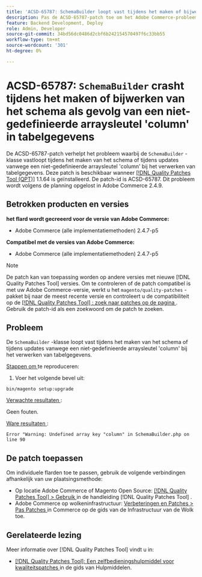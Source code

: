 ```yaml
---
title: 'ACSD-65787: SchemaBuilder loopt vast tijdens het maken of bijwerken van het schema vanwege een ongedefinieerde arraysleutel ''column'' in tabelgegevens'
description: Pas de ACSD-65787-patch toe om het Adobe Commerce-probleem op te lossen waarbij de SchemaBuilder-klasse vastloopt tijdens het maken van een schema of updates vanwege een niet-gedefinieerde arraysleutel 'column' bij het verwerken van tabelgegevens.
feature: Backend Development, Deploy
role: Admin, Developer
source-git-commit: 34bd56dc0486d2cbf6b242154570497f6c33bb55
workflow-type: tm+mt
source-wordcount: '301'
ht-degree: 0%

---
```



# ACSD-65787: `SchemaBuilder` crasht tijdens het maken of bijwerken van het schema als gevolg van een niet-gedefinieerde arraysleutel &#39;column&#39; in tabelgegevens

De ACSD-65787-patch verhelpt het probleem waarbij de `SchemaBuilder` -klasse vastloopt tijdens het maken van het schema of tijdens updates vanwege een niet-gedefinieerde arraysleutel &#39;column&#39; bij het verwerken van tabelgegevens. Deze patch is beschikbaar wanneer [[!DNL Quality Patches Tool (QPT)]](/help/tools/quality-patches-tool/quality-patches-tool-to-self-serve-quality-patches.md) 1.1.64 is geïnstalleerd. De patch-id is ACSD-65787. Dit probleem wordt volgens de planning opgelost in Adobe Commerce 2.4.9.

## Betrokken producten en versies

**het flard wordt gecreeerd voor de versie van Adobe Commerce:**

* Adobe Commerce (alle implementatiemethoden) 2.4.7-p5

**Compatibel met de versies van Adobe Commerce:**

* Adobe Commerce (alle implementatiemethoden) 2.4.7-p5

>[!NOTE]
>
>De patch kan van toepassing worden op andere versies met nieuwe [!DNL Quality Patches Tool] versies. Om te controleren of de patch compatibel is met uw Adobe Commerce-versie, werkt u het `magento/quality-patches` -pakket bij naar de meest recente versie en controleert u de compatibiliteit op de [[!DNL Quality Patches Tool] : zoek naar patches op de pagina ](https://experienceleague.adobe.com/tools/commerce-quality-patches/index.html) . Gebruik de patch-id als een zoekwoord om de patch te zoeken.

## Probleem

De `SchemaBuilder` -klasse loopt vast tijdens het maken van het schema of tijdens updates vanwege een niet-gedefinieerde arraysleutel &#39;column&#39; bij het verwerken van tabelgegevens.

<u> Stappen om </u> te reproduceren:

1. Voer het volgende bevel uit:

```
bin/magento setup:upgrade
```

<u> Verwachte resultaten </u>:

Geen fouten.

<u> Ware resultaten </u>:

```
Error "Warning: Undefined array key "column" in SchemaBuilder.php on line 90
```

## De patch toepassen

Om individuele flarden toe te passen, gebruik de volgende verbindingen afhankelijk van uw plaatsingsmethode:

* Op locatie Adobe Commerce of Magento Open Source: [[!DNL Quality Patches Tool] > Gebruik ](/help/tools/quality-patches-tool/usage.md) in de handleiding [!DNL Quality Patches Tool] .
* Adobe Commerce op wolkeninfrastructuur: [ Verbeteringen en Patches > Pas Patches ](https://experienceleague.adobe.com/docs/commerce-cloud-service/user-guide/develop/upgrade/apply-patches.html) in Commerce op de gids van de Infrastructuur van de Wolk toe.

## Gerelateerde lezing

Meer informatie over [!DNL Quality Patches Tool] vindt u in:

* [[!DNL Quality Patches Tool]: Een zelfbedieningshulpmiddel voor kwaliteitspatches ](/help/tools/quality-patches-tool/quality-patches-tool-to-self-serve-quality-patches.md) in de gids van Hulpmiddelen.
